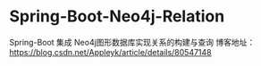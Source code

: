 # Spring-Boot-Neo4j-Relation
Spring-Boot 集成 Neo4j图形数据库实现关系的构建与查询
博客地址：https://blog.csdn.net/Appleyk/article/details/80547148
